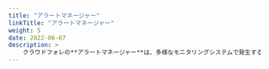 ```yaml
---
title: "アラートマネージャー"
linkTitle: "アラートマネージャー"
weight: 5
date: 2022-06-07
description: >
    クラウドフォレの**アラートマネージャー**は、多様なモニタリングシステムで発生するさまざまなパターンのイベントを統合管理できるサービスです。
---
```

